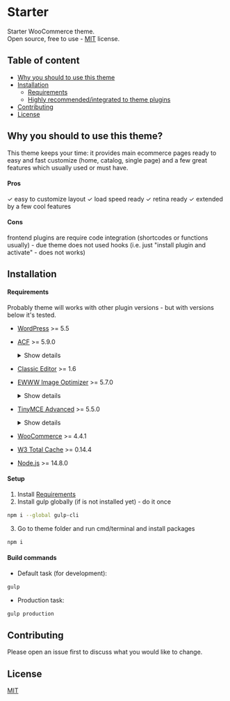 # Starter

Starter WooCommerce theme.  
Open source, free to use - [MIT](https://choosealicense.com/licenses/mit/) license.



## Table of content

- [Why you should to use this theme](#why)
- [Installation](#installation)
  - [Requirements](#requirements)
  - [Highly recommended/integrated to theme plugins](#recommended_plugins)
- [Contributing](#contributing)
- [License](#license)



## Why you should to use this theme?
This theme keeps your time: it provides main ecommerce pages ready to easy and fast customize (home, catalog, single page) and a few great features which usually used or must have.

#### Pros
✓ easy to customize layout
✓ load speed ready
✓ retina ready
✓ extended by a few cool features

#### Cons
frontend plugins are require code integration (shortcodes or functions usually) - due theme does not used hooks (i.e. just "install plugin and activate" - does not works)



## Installation

#### Requirements
Probably theme will works with other plugin versions - but with versions below it's tested.
* [WordPress](https://wordpress.org/) >= 5.5
* [ACF](https://wordpress.org/plugins/advanced-custom-fields/) >= 5.9.0
  <details><summary>Show details</summary>
  You can to install: "ACF Pro" - all features available or Basic ACF - is not available Home Page features and you'll not see comment images in admin due gallery and repeater features are not available in free version.<br>
  After installation go to ACF and sync fields.
  ![ACF sync settings](https://github.com/chyvak1831/starter_img/blob/master/acf_sync.jpg?raw=true)</details>
* [Classic Editor](https://wordpress.org/plugins/classic-editor/) >= 1.6
* [EWWW Image Optimizer](https://wordpress.org/plugins/ewww-image-optimizer/) >= 5.7.0
  <details><summary>Show details</summary>
  After installation go to EWWW setting and enable 'WebP Conversion' & 'Force WebP'.![EWWW settings](https://github.com/chyvak1831/starter_img/blob/master/ewww.jpg?raw=true)</details>
*  [TinyMCE Advanced](https://wordpress.org/plugins/tinymce-advanced/) >= 5.5.0
    <details><summary>Show details</summary>
    After installation go to settings
    ![TinyMCE settings 1](https://github.com/chyvak1831/starter_img/blob/master/wysiwyg_01.jpg?raw=true)
    ![TinyMCE settings 2](https://github.com/chyvak1831/starter_img/blob/master/wysiwyg_02.jpg?raw=true)
    ![TinyMCE settings 3](https://github.com/chyvak1831/starter_img/blob/master/wysiwyg_03.jpg?raw=true)
    and import settings
    
      ```json
      {
        "settings": {
          "toolbar_1":"bold,italic,underline,forecolor,blockquote,bullist,numlist,alignleft,aligncenter,alignright,alignjustify,link,unlink,undo,redo,wp_adv",
          "toolbar_2":"formatselect,fontselect,fontsizeselect,styleselect,pastetext,removeformat,fullscreen",
          "toolbar_3":"",
          "toolbar_4":"",
          "options":"advlist,menubar_block,merge_toolbars",
          "plugins":"advlist",
          "toolbar_block":"core\/image,core\/image",
          "toolbar_block_side":"tadv\/sup,tadv\/sub,core\/strikethrough,core\/code,tadv\/mark,tadv\/removeformat",
          "panels_block":"tadv\/color-panel,tadv\/background-color-panel",
          "toolbar_classic_block":"formatselect,bold,italic,blockquote,bullist,numlist,alignleft,aligncenter,alignright,link,forecolor,backcolor,table,wp_help"
        },
        "admin_settings": {
          "options":"hybrid_mode,classic_paragraph_block,table_resize_bars,table_grid,table_tab_navigation,table_advtab",
          "disabled_editors":""
        }
      }
    ```
    </details>

* [WooCommerce](https://wordpress.org/plugins/woocommerce/) >= 4.4.1
* [W3 Total Cache](https://wordpress.org/plugins/w3-total-cache/) >= 0.14.4
* [Node.js](https://nodejs.org/) >= 14.8.0


#### Setup
1. Install  [Requirements](#requirements)
2. Install gulp globally (if is not installed yet) - do it once
```bash
npm i --global gulp-cli
```
3. Go to theme folder and run cmd/terminal and install packages
```bash
npm i
```

#### Build commands
* Default task (for development):
```bash
gulp
```
* Production task:
```bash
gulp production
```

## Contributing
Please open an issue first to discuss what you would like to change.

## License
[MIT](https://choosealicense.com/licenses/mit/)